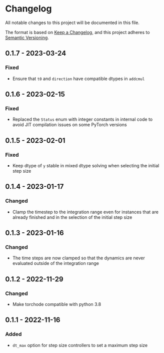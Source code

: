 # Changelog

All notable changes to this project will be documented in this file.

The format is based on [Keep a Changelog](https://keepachangelog.com/en/1.0.0/),
and this project adheres to [Semantic Versioning](https://semver.org/spec/v2.0.0.html).

## 0.1.7 - 2023-03-24

### Fixed

- Ensure that `t0` and `direction` have compatible dtypes in `addcmul`

## 0.1.6 - 2023-02-15

### Fixed

- Replaced the `Status` enum with integer constants in internal code to avoid JIT
  compilation issues on some PyTorch versions

## 0.1.5 - 2023-02-01

### Fixed

- Keep dtype of `y` stable in mixed dtype solving when selecting the initial step size

## 0.1.4 - 2023-01-17

### Changed

- Clamp the timestep to the integration range even for instances that are already finished
  and in the selection of the initial step size

## 0.1.3 - 2023-01-16

### Changed

- The time steps are now clamped so that the dynamics are never evaluated outside of the
  integration range

## 0.1.2 - 2022-11-29

### Changed

- Make torchode compatible with python 3.8

## 0.1.1 - 2022-11-16

### Added

- `dt_max` option for step size controllers to set a maximum step size
